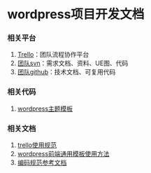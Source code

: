 wordpress项目开发文档
====================

### 相关平台

1. [Trello](https://trello.com)：团队流程协作平台
2. [团队svn](https://210.42.151.53:8000/svn)：需求文档、资料、UE图、代码
3. [团队github](https://github.com/netcool)：技术文档、可复用代码

### 相关代码

1. [wordpress主题模板](https://github.com/netcool/wp-theme-base)

### 相关文档

1. [trello使用规范](https://github.com/netcool/dev-wiki/blob/master/trello.md)
2. [wordpress前端通用模板使用方法](https://github.com/netcool/wp-theme-base)
3. [编码规范参考文档](https://github.com/netcool/spec)
